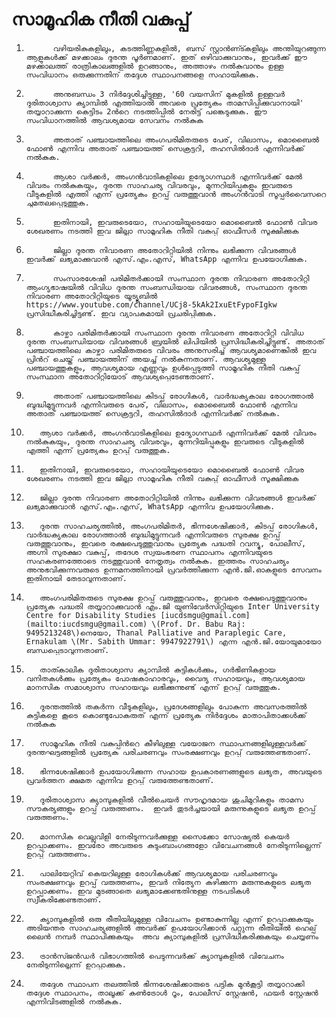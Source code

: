 # സാമൂഹിക നീതി വകുപ്പ്

  
1.           വഴിയരികുകളിലും, കടത്തിണ്ണകളില്‍, ബസ്‌ സ്റ്റാന്‍ണ്ട്കളിലും അന്തിയുറങ്ങുന്ന ആളുകള്‍ക്ക് മഴക്കാലം ദുരന്ത പൂര്‍ണമാണ്. ഇത് ഒഴിവാക്കുവാനും, ഇവര്‍ക്ക് ഈ മഴക്കാലത്ത് രാത്രികാലങ്ങളില്‍ ഉറങ്ങാനും, അത്താഴം നല്‍കുവാനും ഉള്ള സംവിധാനം ഒരുക്കുന്നതിന് തദ്ദേശ സ്ഥാപനങ്ങളെ സഹായിക്കുക.

2.           അനുബന്ധം 3 നിര്‍ദ്ദേശിച്ചിട്ടുള്ള, '60 വയസിന് മുകളില്‍ ഉള്ളവര്‍ ദുരിതാശ്വാസ ക്യാമ്പില്‍ എത്തിയാല്‍ അവരെ പ്രത്യേകം താമസിപ്പിക്കുവാനായി' തയ്യാറാക്കുന്ന കെട്ടിടം 2ന്‍റെ നടത്തിപ്പില്‍ നേരിട്ട് പങ്കെടുക്കുക. ഈ സംവിധാനത്തില്‍ ആവശ്യമായ സേവനം നല്‍കുക

3.           അതാത് പഞ്ചായത്തിലെ അംഗപരിമിതരുടെ പേര്, വിലാസം, മൊബൈല്‍ ഫോണ്‍ എന്നിവ അതാത് പഞ്ചായത്ത് സെക്രട്ടറി, തഹസില്‍ദാര്‍ എന്നിവര്‍ക്ക് നല്‍കുക.

4.           ആശാ വര്‍ക്കര്‍, അംഗന്‍വാടികളിലെ ഉദ്യോഗസ്ഥര്‍ എന്നിവര്‍ക്ക് മേല്‍ വിവരം നല്‍കുകയും, ദുരന്ത സാഹചര്യ വിവരവും, മുന്നറിയിപ്പുകളും ഇവരുടെ വീടുകളില്‍ എത്തി എന്ന് പ്രത്യേകം ഉറപ്പ് വരുത്തുവാന്‍ അംഗന്‍വാടി സൂപ്പര്‍വൈസറെ ചുമതലപ്പെടുത്തുക.

5.           ഇതിനായി, ഇവരുടെയോ, സഹായിയുടെയോ മൊബൈല്‍ ഫോണ്‍ വിവര ശേഖരണം നടത്തി ഇവ ജില്ലാ സാമൂഹിക നീതി വകുപ്പ് ഓഫീസര്‍ സൂക്ഷിക്കുക

6.           ജില്ലാ ദുരന്ത നിവാരണ അതോറിറ്റിയില്‍ നിന്നും ലഭിക്കുന്ന വിവരങ്ങള്‍ ഇവര്‍ക്ക് ലഭ്യമാക്കുവാന്‍ എസ്.എം.എസ്, WhatsApp എന്നിവ ഉപയോഗിക്കുക.

7.           സംസാരശേഷി പരിമിതര്‍ക്കായി സംസ്ഥാന ദുരന്ത നിവാരണ അതോറിറ്റി ആംഗ്യഭാഷയില്‍ വിവിധ ദുരന്ത സംബന്ധിയായ വിവരങ്ങള്‍, സംസ്ഥാന ദുരന്ത നിവാരണ അതോറിറ്റിയുടെ യൂട്യൂബില്‍ https://www.youtube.com/channel/UCj8-5kAk2IxuEtFypoFIgkw പ്രസിദ്ധീകരിച്ചിട്ടുണ്ട്. ഇവ വ്യാപകമായി പ്രചരിപ്പിക്കുക.

8.           കാഴ്ചാ പരിമിതര്‍ക്കായി സംസ്ഥാന ദുരന്ത നിവാരണ അതോറിറ്റി വിവിധ ദുരന്ത സംബന്ധിയായ വിവരങ്ങള്‍ ബ്രയില്‍ ലിപിയില്‍ പ്രസിദ്ധീകരിച്ചിട്ടുണ്ട്. അതാത് പഞ്ചായത്തിലെ കാഴ്ചാ പരിമിതരുടെ വിവരം അനുസരിച്ച് ആവശ്യമാണെങ്കില്‍ ഇവ പ്രിന്‍റ് ചെയ്ത് പഞ്ചായത്തിന് അയച്ച് നല്‍കുന്നതാണ്. ആവശ്യമുള്ള പഞ്ചായത്തുകളും, ആവശ്യമായ എണ്ണവും ഉള്‍പ്പെടുത്തി സാമൂഹിക നീതി വകുപ്പ് സംസ്ഥാന അതോറിറ്റിയോട് ആവശ്യപ്പെടേണ്ടതാണ്.

9.           അതാത് പഞ്ചായത്തിലെ കിടപ്പ് രോഗികള്‍, വാര്‍ദ്ധക്യകാല രോഗത്താല്‍ ബുദ്ധിമുട്ടുന്നവര്‍ എന്നിവരുടെ പേര്, വിലാസം, മൊബൈല്‍ ഫോണ്‍ എന്നിവ  അതാത് പഞ്ചായത്ത് സെക്രട്ടറി, തഹസില്‍ദാര്‍ എന്നിവര്‍ക്ക് നല്‍കുക.

10.        ആശാ വര്‍ക്കര്‍, അംഗന്‍വാടികളിലെ ഉദ്യോഗസ്ഥര്‍ എന്നിവര്‍ക്ക് മേല്‍ വിവരം നല്‍കുകയും, ദുരന്ത സാഹചര്യ വിവരവും, മുന്നറിയിപ്പുകളും ഇവരുടെ വീടുകളില്‍ എത്തി എന്ന് പ്രത്യേകം ഉറപ്പ് വരുത്തുക.

11.        ഇതിനായി, ഇവരുടെയോ, സഹായിയുടെയോ മൊബൈല്‍ ഫോണ്‍ വിവര ശേഖരണം നടത്തി ഇവ ജില്ലാ സാമൂഹിക നീതി വകുപ്പ് ഓഫീസര്‍ സൂക്ഷിക്കുക

12.        ജില്ലാ ദുരന്ത നിവാരണ അതോറിറ്റിയില്‍ നിന്നും ലഭിക്കുന്ന വിവരങ്ങള്‍ ഇവര്‍ക്ക് ലഭ്യമാക്കുവാന്‍ എസ്.എം.എസ്, WhatsApp എന്നിവ ഉപയോഗിക്കുക.

13.        ദുരന്ത സാഹചര്യത്തില്‍, അംഗപരിമിതര്‍, ഭിന്നശേഷിക്കാര്‍, കിടപ്പ് രോഗികള്‍, വാര്‍ദ്ധക്യകാല രോഗത്താല്‍ ബുദ്ധിമുട്ടുന്നവര്‍ എന്നിവരുടെ സുരക്ഷ ഉറപ്പ് വരുത്തുവാനും, ഇവരെ രക്ഷപെടുത്തുവാനും പ്രത്യേക പദ്ധതി റവന്യു, പോലീസ്, അഗ്നി സുരക്ഷാ വകുപ്പ്, തദേശ സ്വയംഭരണ സ്ഥാപനം എന്നിവയുടെ സഹകരണത്തോടെ നടത്തുവാന്‍ നേതൃത്വം നല്‍കുക. ഇത്തരം സാഹചര്യം അനുഭവിക്കുന്നവരുടെ ഉന്നമനത്തിനായി പ്രവര്‍ത്തിക്കുന്ന എന്‍.ജി.ഓകളുടെ സേവനം ഇതിനായി തേടാവുന്നതാണ്.

14.        അംഗപരിമിതരുടെ സുരക്ഷ ഉറപ്പ് വരുത്തുവാനും, ഇവരെ രക്ഷപെടുത്തുവാനും പ്രത്യേക പദ്ധതി തയ്യാറാക്കുവാന്‍ എം.ജി യുണിവേര്‍സിറ്റിയുടെ Inter University Centre for Disability Studies [iucdsmgu@gmail.com](mailto:iucdsmgu@gmail.com) \(Prof. Dr. Babu Raj: 9495213248\)നെയോ, Thanal Palliative and Paraplegic Care, Ernakulam \(Mr. Sabith Ummar: 9947922791\) എന്ന എന്‍.ജി.യോയുമായോ ബന്ധപ്പെടാവുന്നതാണ്.

15.        താത്കാലിക ദുരിതാശ്വാസ ക്യാമ്പില്‍ കുട്ടികള്‍ക്കും, ഗര്‍ഭിണികളായ വനിതകള്‍ക്കും പ്രത്യേകം പോഷകാഹാരവും, വൈദ്യ സഹായവും, ആവശ്യമായ മാനസിക സമാശ്വാസ സഹായവും ലഭിക്കുന്നുണ്ട് എന്ന് ഉറപ്പ് വരുത്തുക.

16.        ദുരന്തത്തില്‍ തകര്‍ന്ന വീടുകളിലും, പ്രദേശങ്ങളിലും പോകുന്ന അവസരത്തില്‍ കുട്ടികളെ കൂടെ കൊണ്ടുപോകരുത് എന്ന് പ്രത്യേക നിര്‍ദ്ദേശം മാതാപിതാക്കള്‍ക്ക് നല്‍കുക

17.        സാമൂഹിക നീതി വകുപ്പിന്‍റെ കീഴിലുള്ള വയോജന സ്ഥാപനങ്ങളിലുള്ളവർക്ക് ദുരന്തഘട്ടങ്ങളിൽ പ്രത്യേക പരിചരണവും സംരക്ഷണവും ഉറപ്പ് വരുത്തേണ്ടതാണ്.

18.        ഭിന്നശേഷിക്കാർ ഉപയോഗിക്കുന്ന സഹായ ഉപകാരണങ്ങളുടെ ലഭ്യത, അവയുടെ പ്രവർത്തന ക്ഷമത എന്നിവ ഉറപ്പ് വരുത്തേണ്ടതാണ്.

19.        ദുരിതാശ്വാസ ക്യാമ്പുകളിൽ വീൽചെയർ സൗഹൃദമായ ശുചിമുറികളും താമസ സൗകര്യങ്ങളും ഉറപ്പ് വരുത്തണം.  ഇവർ തുടർച്ചയായി മരുന്നുകളുടെ ലഭ്യത ഉറപ്പ് വരുത്തണം.

20.        മാനസിക വെല്ലുവിളി നേരിടുന്നവർക്കുള്ള സൈക്കോ സോഷ്യൽ കെയർ ഉറപ്പാക്കണം. ഇവരോ അവരുടെ കുടുംബാംഗങ്ങളോ വിവേചനങ്ങൾ നേരിടുന്നില്ലെന്ന് ഉറപ്പ് വരുത്തണം.

21.        പാലിയേറ്റിവ് കെയറിലുള്ള രോഗികൾക്ക് ആവശ്യമായ പരിചരണവും സംരക്ഷണവും ഉറപ്പ് വരുത്തണം, ഇവർ നിത്യേന കഴിക്കുന്ന മരുന്നുകളുടെ ലഭ്യത ഉറപ്പാക്കണം. ഇവ മുടങ്ങാതെ ലഭ്യമാക്കേണ്ടതിനുള്ള നടപടികൾ സ്വീകരിക്കേണ്ടതാണ്.

22.        ക്യാമ്പുകളിൽ ഒരു രീതിയിലുമുള്ള വിവേചനം ഉണ്ടാകുന്നില്ല എന്ന് ഉറപ്പാക്കുകയും അടിയന്തര സാഹചര്യങ്ങളിൽ അവർക്ക് ഉപയോഗിക്കാൻ പറ്റുന്ന രീതിയിൽ ഹെല്പ് ലൈൻ നമ്പർ സ്ഥാപിക്കുകയും  അവ ക്യാമ്പുകളിൽ പ്രസിദ്ധീകരിക്കുകയും ചെയ്യണം

23.        ട്രാൻസ്ജൻഡർ വിഭാഗത്തിൽ പെടുന്നവർക്ക് ക്യാമ്പുകളിൽ വിവേചനം നേരിടുന്നില്ലെന്ന് ഉറപ്പാക്കുക.

24.        തദ്ദേശ സ്ഥാപന തലത്തില്‍ ഭിന്നശേഷിക്കാരുടെ പട്ടിക മുൻകൂട്ടി തയ്യാറാക്കി തദ്ദേശ സ്ഥാപനം, താലൂക്ക് കണ്‍ട്രോള്‍ റൂം, പോലീസ് സ്റ്റേഷന്‍, ഫയര്‍ സ്റ്റേഷന്‍ എന്നിവിടങ്ങളില്‍ നല്‍കുക.

